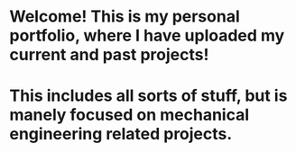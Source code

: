 # Welcome! This is my personal portfolio, where I have uploaded my current and past projects!
# This includes all sorts of stuff, but is manely focused on mechanical engineering related projects. 
